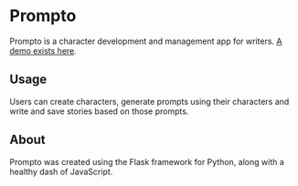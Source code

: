 # Prompto

Prompto is a character development and management app for writers.
[A demo exists here](https://prompto-write.herokuapp.com).

## Usage

Users can create characters, generate prompts using their characters and write and save stories based on those prompts.

## About

Prompto was created using the Flask framework for Python, along with a healthy dash of JavaScript.
